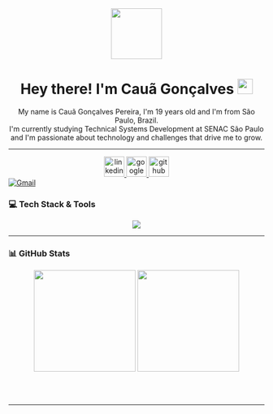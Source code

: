 <div id="header" align="center">
  <img src="https://media.giphy.com/media/M9gbBd9nbDrOTu1Mqx/giphy.gif" width="100"/>
  <h1>
    Hey there! I'm Cauã Gonçalves
    <img src="https://media.giphy.com/media/hvRJCLFzcasrR4ia7z/giphy.gif" width="30px"/>
  </h1>
 <p align="center">
  My name is Cauã Gonçalves Pereira, I'm 19 years old and I'm from São Paulo, Brazil. 
  <br/>
  I'm currently studying Technical Systems Development at SENAC São Paulo and I'm passionate about technology and challenges that drive me to grow.
</p>
</div>

---
<div align="center"> 
  <a href="https://www.linkedin.com/in/SEU-PERFIL-AQUI/" target="_blank">
    <img src="https://cdn.jsdelivr.net/gh/devicons/devicon/icons/linkedin/linkedin-original.svg" height="40" alt="linkedin logo"  />
  </a>
  <a href="mailto:SEU-EMAIL@gmail.com" target="_blank">
    <img src="https://cdn.jsdelivr.net/gh/devicons/devicon/icons/google/google-original.svg" height="40" alt="google logo" />
  </a>
  <a href="https://github.com/SEU-USUARIO-AQUI" target="_blank">
    <img src="https://cdn.jsdelivr.net/gh/devicons/devicon/icons/github/github-original.svg" height="40" alt="github logo" />
  </a>
</div>
  
  <a href="mailto:SEU-EMAIL@gmail.com">
    <img src="https://img.shields.io/badge/Gmail-D14836?style=for-the-badge&logo=gmail&logoColor=white" alt="Gmail"/>
  </a>
</div>

### 💻 Tech Stack & Tools
<p align="center">
  <a href="https://skillicons.dev">
    <img src="https://skillicons.dev/icons?i=html,css,js,python,cs,java,spring,mysql,postgres,git,idea,postman,vscode,visualstudio&perline=7" />
  </a>
</p>

---

### 📊 GitHub Stats

<p align="center">
  <img src="https://github-readme-stats.vercel.app/api?username=cauagoncalves-p&show_icons=true&theme=tokyonight&include_all_commits=true&locale=en" height="200"/>
  <img src="https://github-readme-stats.vercel.app/api/top-langs/?username=cauagoncalves-p&theme=tokyonight&layout=compact&custom_title=Top%20Languages" height="200"/>
  <br/>
  <br/>

</p>

<br>
<hr>


